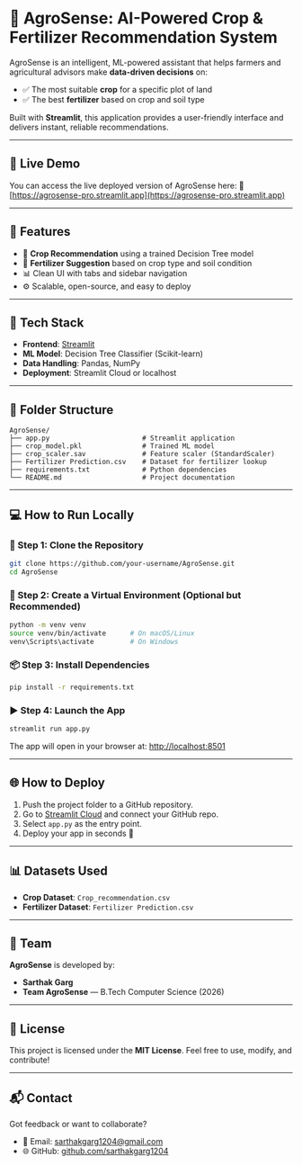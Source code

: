 
# 🌾 AgroSense: AI-Powered Crop & Fertilizer Recommendation System

AgroSense is an intelligent, ML-powered assistant that helps farmers and agricultural advisors make **data-driven decisions** on:

- ✅ The most suitable **crop** for a specific plot of land
- ✅ The best **fertilizer** based on crop and soil type

Built with **Streamlit**, this application provides a user-friendly interface and delivers instant, reliable recommendations.

---

## 🚀 Live Demo

You can access the live deployed version of AgroSense here:
🔗 [https://agrosense-pro.streamlit.app](https://agrosense-pro.streamlit.app)

---

## 🚀 Features

- 🌱 **Crop Recommendation** using a trained Decision Tree model
- 💊 **Fertilizer Suggestion** based on crop type and soil condition
- 📊 Clean UI with tabs and sidebar navigation
- ⚙️ Scalable, open-source, and easy to deploy

---

## 🧪 Tech Stack

- **Frontend**: [Streamlit](https://streamlit.io)
- **ML Model**: Decision Tree Classifier (Scikit-learn)
- **Data Handling**: Pandas, NumPy
- **Deployment**: Streamlit Cloud or localhost

---

## 📁 Folder Structure

```
AgroSense/
├── app.py                       # Streamlit application
├── crop_model.pkl               # Trained ML model
├── crop_scaler.sav              # Feature scaler (StandardScaler)
├── Fertilizer Prediction.csv    # Dataset for fertilizer lookup
├── requirements.txt             # Python dependencies
└── README.md                    # Project documentation
```

---

## 💻 How to Run Locally

### 🔧 Step 1: Clone the Repository

```bash
git clone https://github.com/your-username/AgroSense.git
cd AgroSense
```

### 🐍 Step 2: Create a Virtual Environment (Optional but Recommended)

```bash
python -m venv venv
source venv/bin/activate      # On macOS/Linux
venv\Scripts\activate         # On Windows
```

### 📦 Step 3: Install Dependencies

```bash
pip install -r requirements.txt
```

### ▶️ Step 4: Launch the App

```bash
streamlit run app.py
```

The app will open in your browser at:
[http://localhost:8501](http://localhost:8501)

---

## 🌐 How to Deploy

1. Push the project folder to a GitHub repository.
2. Go to [Streamlit Cloud](https://share.streamlit.io) and connect your GitHub repo.
3. Select `app.py` as the entry point.
4. Deploy your app in seconds 🚀

---

## 📊 Datasets Used

- **Crop Dataset**: `Crop_recommendation.csv`
- **Fertilizer Dataset**: `Fertilizer Prediction.csv`

---

## 👥 Team

**AgroSense** is developed by:
- **Sarthak Garg**
- **Team AgroSense** — B.Tech Computer Science (2026)

---

## 📌 License

This project is licensed under the **MIT License**.
Feel free to use, modify, and contribute!

---

## 📬 Contact

Got feedback or want to collaborate?

- 📧 Email: [sarthakgarg1204@gmail.com](mailto:sarthakgarg1204@gmail.com)
- 🌐 GitHub: [github.com/sarthakgarg1204](https://github.com/sarthakgarg1204)
